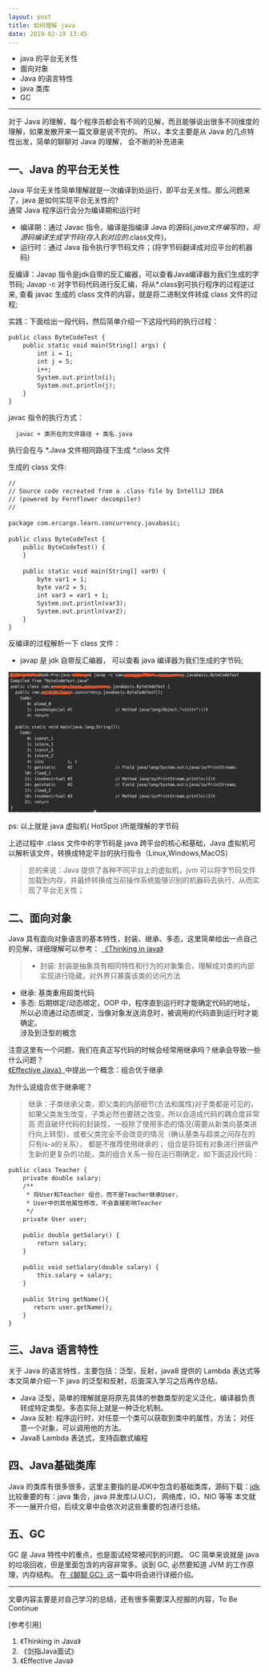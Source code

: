 ```yaml
---
layout: post
title: 如何理解 java
date: 2019-02-19 13:45
---
```


- java 的平台无关性
- 面向对象
- Java 的语言特性
- java 类库
- GC

------------------------------------------------------------------------------------------------

对于 Java 的理解，每个程序员都会有不同的见解，而且能够说出很多不同维度的理解，如果发散开来一篇文章是说不完的。
所以，本文主要是从 Java 的几点特性出发，简单的聊聊对 Java 的理解， 会不断的补充进来

## 一、Java 的平台无关性
Java 平台无关性简单理解就是一次编译到处运行，即平台无关性。那么问题来了，java 是如何实现平台无关性的?<br/>
通常 Java 程序运行会分为编译期和运行时 <br/>
- 编译期：通过 Javac 指令，编译是指编译 Java 的源码(*.java文件编写的)，将源码编译生成字节码(存入到对应的*.class文件)，
- 运行时：通过 Java 指令执行字节码文件；(将字节码翻译成对应平台的机器码)

反编译：Javap 指令是jdk自带的反汇编器，可以查看Java编译器为我们生成的字节码;
    Javap -c 对字节码代码进行反汇编，将从*.class到可执行程序的过程逆过来, 查看 javac 生成的 class 文件的内容，就是将二进制文件转成 class 文件的过程;

实践：下面给出一段代码，然后简单介绍一下这段代码的执行过程：
```
public class ByteCodeTest {
    public static void main(String[] args) {
        int i = 1;
        int j = 5;
        i++;
        System.out.println(i);
        System.out.println(j);
    }
}
```
javac 指令的执行方式：
```
  javac + 类所在的文件路径 + 类名.java
```
执行会在与 *.Java 文件相同路径下生成 *.class 文件


生成的 class 文件:
```
//
// Source code recreated from a .class file by IntelliJ IDEA
// (powered by Fernflower decompiler)
//

package com.ercargo.learn.concurrency.javabasic;

public class ByteCodeTest {
    public ByteCodeTest() {
    }

    public static void main(String[] var0) {
        byte var1 = 1;
        byte var2 = 5;
        int var3 = var1 + 1;
        System.out.println(var3);
        System.out.println(var2);
    }
}
```
反编译的过程解析一下 class 文件：

- javap 是 jdk 自带反汇编器， 可以查看 java 编译器为我们生成的字节码;

![javap指令执行方式](/assets/images/javap.jpg)

ps: 以上就是 java 虚拟机( HotSpot )所能理解的字节码

上述过程中 .class 文件中的字节码是 java 跨平台的核心和基础，Java 虚拟机可以解析该文件，转换成特定平台的执行指令（Linux,Windows,MacOS）

>总的来说：Java 提供了各种不同平台上的虚拟机，jvm 可以将字节码文件加载到内存，并最终转换成当前操作系统能够识别的机器码去执行，从而实现了平台无关性；

## 二、面向对象
Java 具有面向对象语言的基本特性，封装、继承、多态，这里简单给出一点自己的见解，详细理解可以参考：
[《Thinking in java》](https://sophia.javeriana.edu.co/~cbustaca/docencia/POO-2016-01/documentos/Thinking_in_Java_4th_edition.pdf)
> - 封装: 封装是抽象具有相同特性和行为的对象集合，理解成对类的内部实现进行隐藏，对外界只暴露该类的访问方法
- 继承: 基类重用超类代码
- 多态: 后期绑定/动态绑定，OOP 中，程序直到运行时才能确定代码的地址，所以必须通过动态绑定，当像对象发送消息时，被调用的代码直到运行时才能确定。<br/>
涉及到泛型的概念

注意这里有一个问题，我们在真正写代码的时候会经常用继承吗？继承会导致一些什么问题？<br/>
[《Effective Java》](https://www.oreilly.com/library/view/effective-java-3rd/9780134686097/)中提出一个概念：组合优于继承

为什么说组合优于继承呢？
> 继承：子类继承父类，即父类的内部细节(方法和属性)对子类都是可见的，如果父类发生改变，子类必然也要随之改变，所以会造成代码的耦合度非常高
而且破坏代码的封装性，一般除了使用多态的情况(需要从新类向基类进行向上转型)，或者父类完全不会改变的情况（确认基类与超类之间存在的只有is-a的关系），
都是不推荐使用继承的；
组合是将现有对象进行拼装产生新的更复杂的功能，类的组合关系一般在运行期确定，如下面这段代码：
```
public class Teacher {
    private double salary;
    /**
     * 将User和Teacher 组合，而不是Teacher继承User，
     * User中的其他属性修改，不会直接影响Teacher
     */
    private User user;

    public double getSalary() {
        return salary;
    }

    public void setSalary(double salary) {
        this.salary = salary;
    }

    public String getName(){
       return user.getName();
    }
}
```

## 三、Java 语言特性
关于 Java 的语言特性，主要包括：泛型，反射，java8 提供的 Lambda 表达式等
本文简单介绍一下 java 的泛型和反射，后面深入学习之后再作总结。<br/>
- Java 泛型，简单的理解就是将原先具体的参数类型的定义泛化，编译器负责转成特定类型。多态实际上就是一种泛化机制。
- Java 反射: 程序运行时，对任意一个类可以获取到类中的属性，方法； 对任意一个对象，可以调用他的方法。
- Java8 Lambda 表达式，支持函数式编程


## 四、Java基础类库
Java 的类库有很多很多，这里主要指的是JDK中包含的基础类库，源码下载：[jdk](https://jdk.java.net/)<br/>
比较重要的有：java 集合，java 并发库(J.U.C)， 网络库，IO，NIO 等等
本文就不一一展开介绍，后续文章中会依次对这些重要的包进行总结。

## 五、GC
GC 是 Java 特性中的重点，也是面试经常被问到的问题。
GC 简单来说就是 java 的垃圾回收，但是里面包含的内容非常多。谈到 GC, 必然要知道 JVM 的工作原理，内存结构。
在[《聊聊 GC》](/2019/03/聊聊GC)这一篇中将会进行详细介绍。



------------------------------
文章内容主要是对自己学习的总结，还有很多需要深入挖掘的内容，To Be Continue<br/>

[参考引用]
1. 《Thinking in Java》
2. 《剑指Java面试》
3. 《Effective Java》

